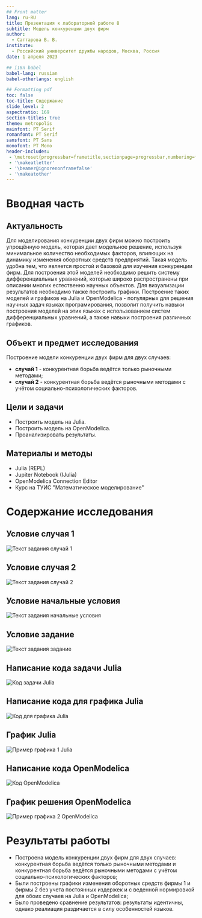 ```yaml
---
## Front matter
lang: ru-RU
title: Презентация к лабораторной работе 8
subtitle: Модель конкуренции двух фирм
author:
  - Саттарова В. В.
institute:
  - Российский университет дружбы народов, Москва, Россия
date: 1 апреля 2023

## i18n babel
babel-lang: russian
babel-otherlangs: english

## Formatting pdf
toc: false
toc-title: Содержание
slide_level: 2
aspectratio: 169
section-titles: true
theme: metropolis
mainfont: PT Serif
romanfont: PT Serif
sansfont: PT Sans
monofont: PT Mono
header-includes:
 - \metroset{progressbar=frametitle,sectionpage=progressbar,numbering=fraction}
 - '\makeatletter'
 - '\beamer@ignorenonframefalse'
 - '\makeatother'
---
```


# Вводная часть

## Актуальность

Для моделирования конкуренции двух фирм можно построить упрощённую модель, которая дает модельное решение, используя минимальное количество необходимых факторов, влияющих на динамику изменения оборотных средств предприятий. Такая модель удобна тем, что является простой и базовой для изучения конкуренции фирм. Для построения этой моделей необходимо решить систему дифференциальных уравнений, которые широко распространены при описании многих естественно научных объектов. Для визуализации результатов необходимо также построить графики. Построение таких моделей и графиков на Julia и OpenModelica - популярных для решения научных задач языках програмирования, позволит получить навыки построения моделей на этих языках с использованием систем дифференциальных уравнений, а также навыки построения различных графиков. 

## Объект и предмет исследования

Построение модели конкуренции двух фирм для двух случаев:

- **случай 1** -  конкурентная борьба ведётся только рыночными методами; 
- **случай 2** -  конкурентная борьба ведётся рыночными методами с учётом социально-психологических факторов.

## Цели и задачи

- Построить модель на Julia.
- Построить модель на OpenModelica.
- Проанализировать результаты.

## Материалы и методы

- Julia (REPL)
- Jupiter Notebook (IJulia)
- OpenModelica Connection Editor
- Курс на ТУИС "Математическое моделирование"

# Содержание исследования

## Условие случая 1
![Текст задания случай 1](./image/01.jpg)

## Условие случая 2
![Текст задания случай 2](./image/02.jpg)

## Условие начальные условия
![Текст задания начальные условия](./image/03.jpg)

## Условие задание
![Текст задания задание](./image/04.jpg)

## Написание кода задачи Julia
![Код задачи Julia](./image/1.jpg)

## Написание кода для графика Julia
![Код для графика Julia](./image/2.jpg)

## График Julia
![Пример графика 1 Julia](./image/3.jpg)

## Написание кода OpenModelica
![Код OpenModelica](./image/8.jpg)

## График решения OpenModelica
![Пример графика 2 OpenModelica](./image/9.jpg)

# Результаты работы

- Построена модель конкуренции двух фирм для двух случаев: конкурентная борьба ведётся только рыночными методами и конкурентная борьба ведётся рыночными методами с учётом социально-психологических факторов;
- Были построены графики изменения оборотных средств фирмы 1 и фирмы 2 без учета постоянных издержек и с веденной нормировкой для обоих случаев на Julia и OpenModelica;
- Было проведено сравнение результатов: результаты идентичны, однако реалиация раздичается в силу особенностей языков.
